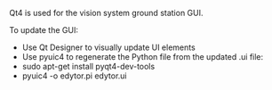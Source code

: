 Qt4 is used for the vision system ground station GUI.

To update the GUI:

* Use Qt Designer to visually update UI elements
* Use pyuic4 to regenerate the Python file from the updated .ui file:
 * sudo apt-get install pyqt4-dev-tools
 * pyuic4 -o edytor.pi edytor.ui